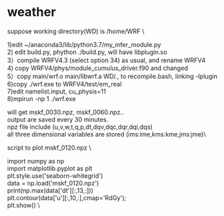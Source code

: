 # weather
suppose working directory(WD) is /home/WRF \



1)edit ~/anaconda3/lib/python3.7/my_infer_module.py \
2) edit build.py, phython ./build.py, will have libplugin.so \
3）compile WRFV4.3 (select option 34) as usual, and rename WRFV4\
4) copy WRFV4/phys/module_cumulus_driver.f90 and changed\
5）copy main/wrf.o main/libwrf.a WD/.,  to recompile.bash, linking -lplugin \
6)copy ./wrf.exe to WRFV4/test/em_real\
7)edit namelist.input, cu_physis=11\
8)mpirun -np 1 ./wrf.exe 

will get mskf_0030.npz, mskf_0060.npz..\
output are saved every 30 minutes.\
npz file include (u,v,w,t,q,p,dt,dqv,dqc,dqr,dqi,dqs)\
all three dimensional variables are stored (ims:ime,kms:kme,jms:jme)\



script to plot mskf_0120.npz \

import numpy as np\
import matplotlib.pyplot as plt\
plt.style.use('seaborn-whitegrid')\
data = np.load('mskf_0120.npz')\
print(np.max(data['dt'][:,13,:]))\
plt.contour(data['u'][:,10,:],cmap='RdGy');\
plt.show() \
